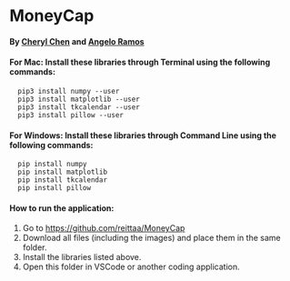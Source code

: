 # MoneyCap
#### By [Cheryl Chen](https://github.com/cherhchen) and [Angelo Ramos](https://github.com/reittaa)
#### For Mac: Install these libraries through Terminal using the following commands:
```
  pip3 install numpy --user
  pip3 install matplotlib --user
  pip3 install tkcalendar --user
  pip3 install pillow --user
```
#### For Windows: Install these libraries through Command Line using the following commands:
```
  pip install numpy
  pip install matplotlib
  pip install tkcalendar
  pip install pillow
```
#### How to run the application: 
1. Go to https://github.com/reittaa/MoneyCap
2. Download all files (including the images) and place them in the same folder.
3. Install the libraries listed above.
4. Open this folder in VSCode or another coding application.